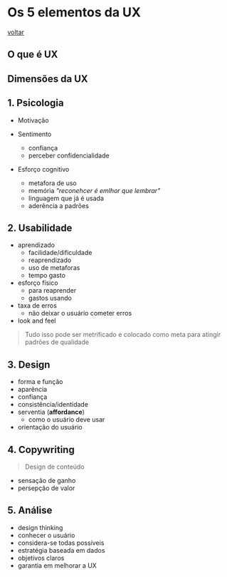 # Os 5 elementos da UX

[voltar](./index.md)

## O que é UX

## Dimensões da UX

## 1. Psicologia

- Motivação
- Sentimento
  - confiança
  - perceber confidencialidade

- Esforço cognitivo
  - metafora de uso
  - memória *"reconehcer é emlhor que lembrar"*
  - linguagem que já é usada
  - aderência a padrões

## 2. Usabilidade

- aprendizado
  - facilidade/dificuldade
  - reaprendizado
  - uso de metaforas
  - tempo gasto
- esforço físico
  - para reaprender
  - gastos usando
- taxa de erros
  - não deixar o usuário cometer erros
- look and feel

> Tudo isso pode ser metrificado e colocado como meta para atingir padrões de qualidade

## 3. Design

- forma e função
- aparência
- confiança
- consistência/identidade
- serventia (**affordance**)
  - como o usuário deve usar
- orientação do usuário

## 4. Copywriting

> Design de conteúdo

- sensação de ganho
- persepção de valor

## 5. Análise

- design thinking
- conhecer o usuário
- considera-se todas possíveis
- estratégia baseada em dados
- objetivos claros
- garantia em melhorar a UX
